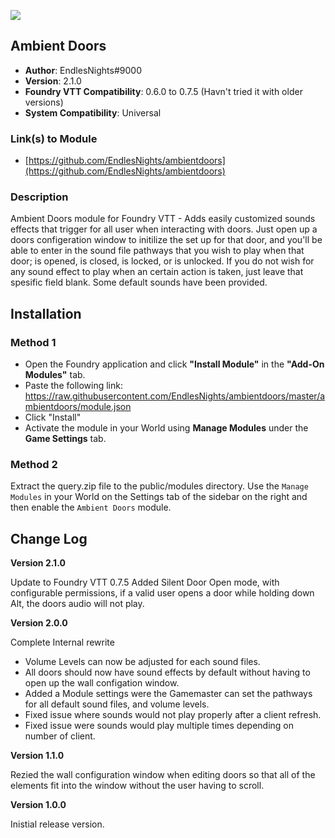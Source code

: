 ![](https://img.shields.io/badge/Foundry-v0.7.5-informational)
## Ambient Doors

* **Author**: EndlesNights#9000
* **Version**: 2.1.0
* **Foundry VTT Compatibility**: 0.6.0 to 0.7.5 (Havn't tried it with older versions)
* **System Compatibility**: Universal

### Link(s) to Module
* [https://github.com/EndlesNights/ambientdoors](https://github.com/EndlesNights/ambientdoors)

### Description
Ambient Doors module for Foundry VTT - Adds easily customized sounds effects that trigger for all user when interacting with doors. Just open up a doors configeration window to initilize the set up for that door, and you'll be able to enter in the sound file pathways that you wish to play when that door; is opened, is closed, is locked, or is unlocked. If you do not wish for any sound effect to play when an certain action is taken, just leave that spesific field blank. Some default sounds have been provided.

## Installation
### Method 1
* Open the Foundry application and click **"Install Module"** in the **"Add-On Modules"** tab.
* Paste the following link: https://raw.githubusercontent.com/EndlesNights/ambientdoors/master/ambientdoors/module.json
* Click "Install"
* Activate the module in your World using **Manage Modules** under the **Game Settings** tab.

### Method 2
Extract the query.zip file to the public/modules directory. Use the `Manage Modules` in your World on the Settings tab of the sidebar on the right and then enable the `Ambient Doors` module.


## Change Log

**Version 2.1.0**

Update to Foundry VTT 0.7.5
Added Silent Door Open mode, with configurable permissions, if a valid user opens a door while holding down Alt, the doors audio will not play.

**Version 2.0.0**

Complete Internal rewrite
* Volume Levels can now be adjusted for each sound files.
* All doors should now have sound effects by default without having to open up the wall configation window.
* Added a Module settings were the Gamemaster can set the pathways for all default sound files, and volume levels.
* Fixed issue where sounds would not play properly after a client refresh.
* Fixed issue were sounds would play multiple times depending on number of client.

**Version 1.1.0**

Rezied the wall configuration window when editing doors so that all of the elements fit into the window without the user having to scroll.

**Version 1.0.0**

Inistial release version.
